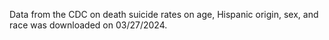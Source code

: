 Data from the CDC on death suicide rates on age, Hispanic origin, sex, and race was downloaded on 03/27/2024. 
